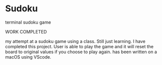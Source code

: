 # Sudoku
terminal sudoku game

WORK COMPLETED

my attempt at a sudoku game using a class. Still just learning. 
I have completed this project. User is able to play the game and it will reset the board to original values if you choose to play again.
has been written on a macOS using VScode.
